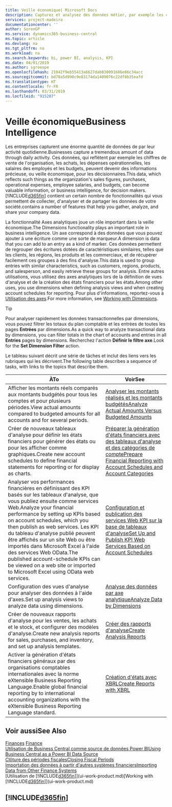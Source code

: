 ```yaml
---
title: Veille économique| Microsoft Docs
description: Capturez et analysez des données métier, par exemple les chiffres de vente de l'organisation, les achats, les dépenses opérationnelles, les salaires des employés et les budgets, peuvent être des informations précieuses, pour la veille économique ou pour les décisionnaires.
services: project-madeira
documentationcenter: ''
author: SorenGP
ms.service: dynamics365-business-central
ms.topic: article
ms.devlang: na
ms.tgt_pltfrm: na
ms.workload: na
ms.search.keywords: bi, power BI, analysis, KPI
ms.date: 04/01/2019
ms.author: sgroespe
ms.openlocfilehash: 21042f9eb55413a6627dab830091686e06c34acc
ms.sourcegitcommit: bd78a5d990c9e83174da1409076c22df8b35eafd
ms.translationtype: HT
ms.contentlocale: fr-FR
ms.lasthandoff: 03/31/2019
ms.locfileid: "915287"
---
```

# <a name="business-intelligence"></a><span data-ttu-id="75763-103">Veille économique</span><span class="sxs-lookup"><span data-stu-id="75763-103">Business Intelligence</span></span>
<span data-ttu-id="75763-104">Les entreprises capturent une énorme quantité de données de par leur activité quotidienne.</span><span class="sxs-lookup"><span data-stu-id="75763-104">Businesses capture a tremendous amount of data through daily activity.</span></span> <span data-ttu-id="75763-105">Ces données, qui reflètent par exemple les chiffres de vente de l'organisation, les achats, les dépenses opérationnelles, les salaires des employés et les budgets, peuvent devenir des informations précieuse, ou veille économique, pour les décisionnaires.</span><span class="sxs-lookup"><span data-stu-id="75763-105">This data, which reflects such things as the organization's sales figures, purchases, operational expenses, employee salaries, and budgets, can become valuable information, or business intelligence, for decision makers.</span></span> [!INCLUDE[d365fin](includes/d365fin_md.md)] <span data-ttu-id="75763-106">contient un certain nombre de fonctionnalités qui vous permettent de collecter, d'analyser et de partager les données de votre société.</span><span class="sxs-lookup"><span data-stu-id="75763-106">contains a number of features that help you gather, analyze, and share your company data.</span></span>

<span data-ttu-id="75763-107">La fonctionnalité Axes analytiques joue un rôle important dans la veille économique.</span><span class="sxs-lookup"><span data-stu-id="75763-107">The Dimensions functionality plays an important role in business intelligence.</span></span> <span data-ttu-id="75763-108">Un axe correspond à des données que vous pouvez ajouter à une écriture comme une sorte de marqueur.</span><span class="sxs-lookup"><span data-stu-id="75763-108">A dimension is data that you can add to an entry as a kind of marker.</span></span> <span data-ttu-id="75763-109">Ces données permettent de regrouper des écritures dotées de caractéristiques similaires, telles que les clients, les régions, les produits et les commerciaux, et de récupérer facilement ces groupes à des fins d'analyse.</span><span class="sxs-lookup"><span data-stu-id="75763-109">This data is used to group entries with similar characteristics, such as customers, regions, products, and salesperson, and easily retrieve these groups for analysis.</span></span> <span data-ttu-id="75763-110">Entre autres utilisations, vous utilisez des axes analytiques lors de la définition de vues d'analyse et de la création des états financiers pour les états.</span><span class="sxs-lookup"><span data-stu-id="75763-110">Among other uses, you use dimensions  when defining analysis views and when creating account schedules for reporting.</span></span> <span data-ttu-id="75763-111">Pour plus d'informations, reportez-vous à [Utilisation des axes](finance-dimensions.md).</span><span class="sxs-lookup"><span data-stu-id="75763-111">For more information, see [Working with Dimensions](finance-dimensions.md).</span></span>

> [!TIP]
> <span data-ttu-id="75763-112">Pour analyser rapidement les données transactionnelles par dimensions, vous pouvez filtrer les totaux du plan comptable et les entrées de toutes les pages **Entrées** par dimensions.</span><span class="sxs-lookup"><span data-stu-id="75763-112">As a quick way to analyze transactional data by dimensions, you can filter totals in the chart of accounts and entries in all **Entries** pages by dimensions.</span></span> <span data-ttu-id="75763-113">Recherchez l'action **Définir le filtre axe**.</span><span class="sxs-lookup"><span data-stu-id="75763-113">Look for the **Set Dimension Filter** action.</span></span>  

<span data-ttu-id="75763-114">Le tableau suivant décrit une série de tâches et inclut des liens vers les rubriques qui les décrivent.</span><span class="sxs-lookup"><span data-stu-id="75763-114">The following table describes a sequence of tasks, with links to the topics that describe them.</span></span>  

| <span data-ttu-id="75763-115">À</span><span class="sxs-lookup"><span data-stu-id="75763-115">To</span></span> | <span data-ttu-id="75763-116">Voir</span><span class="sxs-lookup"><span data-stu-id="75763-116">See</span></span> |
| --- | --- |
|<span data-ttu-id="75763-117">Afficher les montants réels comparés aux montants budgétés pour tous les comptes et pour plusieurs périodes.</span><span class="sxs-lookup"><span data-stu-id="75763-117">View actual amounts compared to budgeted amounts for all accounts and for several periods.</span></span>|[<span data-ttu-id="75763-118">Analyser les montants réalisés et les montants budgétés</span><span class="sxs-lookup"><span data-stu-id="75763-118">Analyze Actual Amounts Versus Budgeted Amounts</span></span>](bi-how-analyze-actual-versus-budget.md)|
|<span data-ttu-id="75763-119">Créer de nouveaux tableaux d'analyse pour définir les états financiers pour générer des états ou pour les afficher comme graphiques.</span><span class="sxs-lookup"><span data-stu-id="75763-119">Create new account schedules to define financial statements for reporting or for display as charts.</span></span>|[<span data-ttu-id="75763-120">Préparer la génération d'états financiers avec des tableaux d'analyse et des catégories de compte</span><span class="sxs-lookup"><span data-stu-id="75763-120">Prepare Financial Reporting with Account Schedules and Account Categories</span></span>](bi-how-work-account-schedule.md)|
|<span data-ttu-id="75763-121">Analyser vos performances financières en définissant des KPI basés sur les tableaux d'analyse, que vous publiez ensuite comme services Web.</span><span class="sxs-lookup"><span data-stu-id="75763-121">Analyze your financial performance by setting up KPIs based on account schedules, which you then publish as web services.</span></span> <span data-ttu-id="75763-122">Les KPI du tableau d'analyse publié peuvent être affichés sur un site Web ou être importés dans Microsoft Excel à l'aide des services Web OData.</span><span class="sxs-lookup"><span data-stu-id="75763-122">The published account-schedule KPIs can be viewed on a web site or imported to Microsoft Excel using OData web services.</span></span>|[<span data-ttu-id="75763-123">Configuration et publication des services Web KPI sur la base de tableaux d'analyse</span><span class="sxs-lookup"><span data-stu-id="75763-123">Set Up and Publish KPI Web Services Based on Account Schedules</span></span>](bi-how-to-set-up-and-publish-kpi-web-services-based-on-account-schedules.md)|
|<span data-ttu-id="75763-124">Configuration des vues d'analyse pour analyser des données à l'aide d'axes.</span><span class="sxs-lookup"><span data-stu-id="75763-124">Set up analysis views to analyze data using dimensions.</span></span>|[<span data-ttu-id="75763-125">Analyse des données par axe analytique</span><span class="sxs-lookup"><span data-stu-id="75763-125">Analyze Data by Dimensions</span></span>](bi-how-analyze-data-dimension.md)|
|<span data-ttu-id="75763-126">Créer de nouveaux rapports d'analyse pour les ventes, les achats et le stock, et configurer des modèles d'analyse.</span><span class="sxs-lookup"><span data-stu-id="75763-126">Create new analysis reports for sales, purchases, and inventory, and set up analysis templates.</span></span>|[<span data-ttu-id="75763-127">Créer des rapports d'analyse</span><span class="sxs-lookup"><span data-stu-id="75763-127">Create Analysis Reports</span></span>](bi-how-create-analysis-views-reports.md)|
|<span data-ttu-id="75763-128">Activer la génération d'états financiers généraux par des organisations comptables internationales avec la norme eXtensible Business Reporting Language.</span><span class="sxs-lookup"><span data-stu-id="75763-128">Enable global financial reporting by to international accounting organizations with the eXtensible Business Reporting Language standard.</span></span>|[<span data-ttu-id="75763-129">Création d'états avec XBRL</span><span class="sxs-lookup"><span data-stu-id="75763-129">Create Reports with XBRL</span></span>](bi-create-reports-with-xbrl.md)|

## <a name="see-also"></a><span data-ttu-id="75763-130">Voir aussi</span><span class="sxs-lookup"><span data-stu-id="75763-130">See Also</span></span>
<span data-ttu-id="75763-131">[Finances](finance.md)  </span><span class="sxs-lookup"><span data-stu-id="75763-131">[Finance](finance.md)  </span></span>  
[<span data-ttu-id="75763-132">Utilisation de Business Central comme source de données Power BI</span><span class="sxs-lookup"><span data-stu-id="75763-132">Using Business Central as a Power BI Data Source</span></span>](across-how-use-financials-data-source-powerbi.md)  
[<span data-ttu-id="75763-133">Clôture des périodes fiscales</span><span class="sxs-lookup"><span data-stu-id="75763-133">Closing Fiscal Periods</span></span>](year-close-years-periods.md)  
[<span data-ttu-id="75763-134">Importation des données à partir d'autres systèmes financiers</span><span class="sxs-lookup"><span data-stu-id="75763-134">Importing Data from Other Finance Systems</span></span>](across-import-data-configuration-packages.md)  
<span data-ttu-id="75763-135">[Utilisation de [!INCLUDE[d365fin](includes/d365fin_md.md)]](ui-work-product.md)</span><span class="sxs-lookup"><span data-stu-id="75763-135">[Working with [!INCLUDE[d365fin](includes/d365fin_md.md)]](ui-work-product.md)</span></span>

## [!INCLUDE[d365fin](includes/free_trial_md.md)]  

